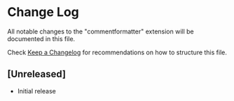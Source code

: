 # Change Log

All notable changes to the "commentformatter" extension will be documented in this file.

Check [Keep a Changelog](http://keepachangelog.com/) for recommendations on how to structure this file.

## [Unreleased]

- Initial release